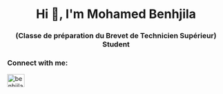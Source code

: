 <h1 align="center">Hi 👋, I'm Mohamed Benhjila</h1>
<h3 align="center">(Classe de préparation du Brevet de Technicien Supérieur) Student</h3>

<h3 align="left">Connect with me:</h3>
<p align="left">
<a href="https://linkedin.com/in/benhjilamhd" target="blank"><img align="center" src="https://raw.githubusercontent.com/rahuldkjain/github-profile-readme-generator/master/src/images/icons/Social/linked-in-alt.svg" alt="benhjilamhd" height="30" width="40" /></a>
</p>

